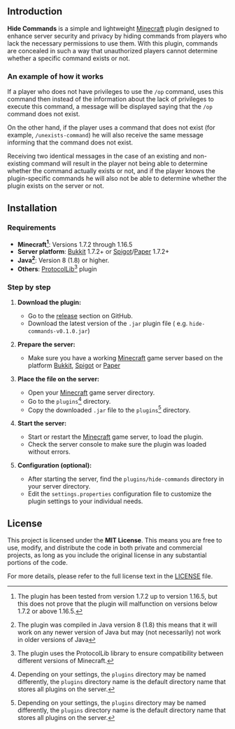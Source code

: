 ## Introduction

**Hide Commands** is a simple and lightweight
[Minecraft](https://www.minecraft.net/) plugin designed to enhance server
security and privacy by hiding commands from players who lack the necessary
permissions to use them. With this plugin, commands are concealed in such a way
that unauthorized players cannot determine whether a specific command exists or
not.

### An example of how it works

If a player who does not have privileges to use the `/op` command, uses this
command then instead of the information about the lack of privileges to execute
this command, a message will be displayed saying that the `/op` command does not
exist.

On the other hand, if the player uses a command that does not exist (for
example, `/unexists-command`) he will also receive the same message informing
that the command does not exist.

Receiving two identical messages in the case of an existing and non-existing
command will result in the player not being able to determine whether the
command actually exists or not, and if the player knows the plugin-specific
commands he will also not be able to determine whether the plugin exists on the
server or not.

## Installation

### Requirements

- **Minecraft[^1]**: Versions 1.7.2 through 1.16.5
- **Server platform**: [Bukkit](https://dev.bukkit.org/) 1.7.2+ or
  [Spigot](https://www.spigotmc.org/)/[Paper](https://papermc.io/) 1.7.2+
- **Java[^2]**: Version 8 (1.8) or higher.
- **Others**: [ProtocolLib](https://github.com/dmulloy2/ProtocolLib)[^3] plugin

### Step by step

1. **Download the plugin:**
   * Go to the [release](https://github.com/kvdpxne/hide-commands/releases)
     section on GitHub.
   * Download the latest version of the `.jar` plugin file (
     e.g. `hide-commands-v0.1.0.jar`)

2. **Prepare the server:**
   * Make sure you have a working [Minecraft](https://www.minecraft.net/) game
     server based on the platform [Bukkit](https://dev.bukkit.org/),
     [Spigot](https://www.spigotmc.org/) or [Paper](https://papermc.io/)

3. **Place the file on the server:**
   * Open your [Minecraft](https://www.minecraft.net/) game server directory.
   * Go to the `plugins`[^4] directory.
   * Copy the downloaded `.jar` file to the `plugins`[^4] directory.

4. **Start the server:**
   * Start or restart the [Minecraft](https://www.minecraft.net/) game server,
     to load the plugin.
   * Check the server console to make sure the plugin was loaded without errors.

5. **Configuration (optional):**
   * After starting the server, find the `plugins/hide-commands` directory in
     your server directory.
   * Edit the `settings.properties` configuration file to customize the plugin
     settings to your individual needs.

## License

This project is licensed under the **MIT License**. This means you are free to
use, modify, and distribute the code in both private and commercial projects, as
long as you include the original license in any substantial portions of the
code.

For more details, please refer to the full license text in the
[LICENSE](https://github.com/kvdpxne/dico/blob/master/LICENSE) file.

[^1]: The plugin has been tested from version 1.7.2 up to version 1.16.5, but
this does not prove that the plugin will malfunction on versions below 1.7.2 or
above 1.16.5.

[^2]: The plugin was compiled in Java version 8 (1.8) this means that it will
work on any newer version of Java but may (not necessarily) not work in older
versions of Java

[^3]: The plugin uses the ProtocolLib library to ensure compatibility between
different versions of Minecraft.

[^4]: Depending on your settings, the `plugins` directory may be named
differently, the `plugins` directory name is the default directory name that
stores all plugins on the server.